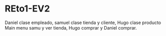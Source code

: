 # REto1-EV2
Daniel clase empleado, samuel clase tienda y cliente, Hugo clase producto
Main menu samu y ver tienda, Hugo comprar y Daniel comprar.
